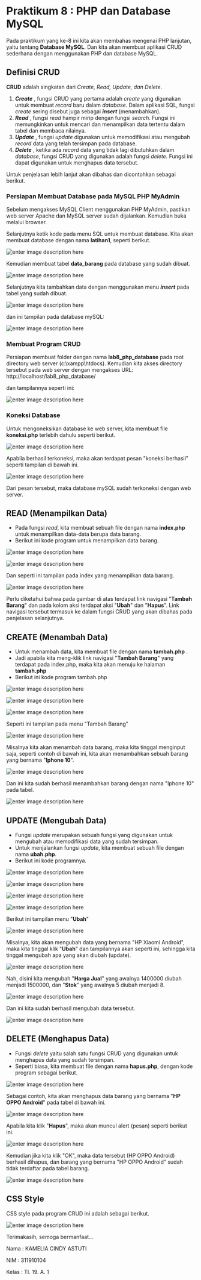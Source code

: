 # Praktikum 8 : PHP dan Database MySQL
Pada praktikum yang ke-8 ini kita akan membahas mengenai PHP lanjutan, yaitu tentang **Database MySQL**. Dan kita akan membuat aplikasi CRUD sederhana dengan menggunakan PHP dan database MySQL.

## Definisi CRUD
**CRUD** adalah singkatan dari _Create, Read, Update, dan Delete_.

 1. ***Create***
 , fungsi CRUD yang pertama adalah _create_ yang digunakan untuk membuat _record_ baru dalam _database_. Dalam aplikasi SQL, fungsi _create_ sering disebut juga sebagai **_insert_** (menambahkan).
 2. ***Read***
 , fungsi _read_ hampir mirip dengan fungsi _search_. Fungsi ini memungkinkan untuk mencari dan menampilkan data tertentu dalam tabel dan membaca nilainya.
3. ***Update***
 , fungsi *update* digunakan untuk memodifikasi atau mengubah _record_ data yang telah tersimpan pada database.
4. ***Delete***
, ketika ada _record_ data yang tidak lagi dibutuhkan dalam _database_, fungsi CRUD yang digunakan adalah fungsi _delete._ Fungsi ini dapat digunakan untuk menghapus data tersebut.

Untuk penjelasan lebih lanjut akan dibahas dan dicontohkan sebagai berikut.

### Persiapan Membuat Database pada MySQL PHP MyAdmin
Sebelum mengakses MySQL Client menggunakan PHP MyAdmin, pastikan web server Apache dan MySQL server sudah dijalankan. Kemudian buka melalui browser.

Selanjutnya ketik kode pada menu SQL untuk membuat database. Kita akan membuat database dengan nama **latihan1**, seperti berikut.

![enter image description here](https://github.com/kameliacindy/Lab8Web/blob/main/img/membuat_db.PNG)

Kemudian membuat tabel **data_barang** pada database yang sudah dibuat.

![enter image description here](https://github.com/kameliacindy/Lab8Web/blob/main/img/membuat_table.PNG)

Selanjutnya kita tambahkan data dengan menggunakan menu ***insert*** pada tabel yang sudah dibuat.

![enter image description here](https://github.com/kameliacindy/Lab8Web/blob/main/img/menambah_data.PNG)

dan ini tampilan pada database mySQL:

![enter image description here](https://github.com/kameliacindy/Lab8Web/blob/main/img/ss_tambah%20data.PNG)

### Membuat Program CRUD
Persiapan membuat folder dengan nama **lab8_php_database** pada root directory web server (c:\xampp\htdocs). Kemudian kita akses directory tersebut pada web server dengan mengakses URL: 
http://localhost/lab8_php_database/

dan tampilannya seperti ini:

![enter image description here](https://github.com/kameliacindy/Lab8Web/blob/main/img/index_lab8.PNG)

### Koneksi Database
Untuk mengoneksikan database ke web server, kita membuat file **koneksi.php** terlebih dahulu seperti berikut.

![enter image description here](https://github.com/kameliacindy/Lab8Web/blob/main/img/koneksi.PNG)

Apabila berhasil terkoneksi, maka akan terdapat pesan "koneksi berhasil" seperti tampilan di bawah ini.

![enter image description here](https://github.com/kameliacindy/Lab8Web/blob/main/img/ss_koneksi.PNG)

Dari pesan tersebut, maka database mySQL sudah terkoneksi dengan web server.

## READ (Menampilkan Data)

 - Pada fungsi *read*, kita membuat sebuah file dengan nama **index.php** untuk menampilkan data-data berupa data barang.
 - Berikut ini kode program untuk menampilkan data barang.

![enter image description here](https://github.com/kameliacindy/Lab8Web/blob/main/img/index1.PNG)

![enter image description here](https://github.com/kameliacindy/Lab8Web/blob/main/img/index2.PNG)

Dan seperti ini tampilan pada index yang menampilkan data barang.

![enter image description here](https://github.com/kameliacindy/Lab8Web/blob/main/img/ss_data%20barang_read.PNG)

Perlu diketahui bahwa pada gambar di atas terdapat link navigasi "**Tambah Barang**" dan pada kolom aksi terdapat aksi "**Ubah**" dan "**Hapus**". Link navigasi tersebut termasuk ke dalam fungsi CRUD yang akan dibahas pada penjelasan selanjutnya.

## CREATE (Menambah Data)
 - Untuk menambah data, kita membuat file dengan nama **tambah.php** .
 - Jadi apabila kita meng-klik link navigasi  "**Tambah Barang**" yang terdapat pada index.php, maka kita akan menuju ke halaman **tambah.php**
 - Berikut ini kode program tambah.php
 
 ![enter image description here](https://github.com/kameliacindy/Lab8Web/blob/main/img/tambah1.PNG)

![enter image description here](https://github.com/kameliacindy/Lab8Web/blob/main/img/tambah2.PNG)

![enter image description here](https://github.com/kameliacindy/Lab8Web/blob/main/img/tambah3.PNG)

Seperti ini tampilan pada menu "Tambah Barang"

![enter image description here](https://github.com/kameliacindy/Lab8Web/blob/main/img/ss_tambah%20barang1.PNG)

Misalnya kita akan menambah data barang, maka kita tinggal menginput saja, seperti contoh di bawah ini, kita akan menambahkan sebuah barang yang bernama "**Iphone 10**".

![enter image description here](https://github.com/kameliacindy/Lab8Web/blob/main/img/ss_tambah%20barang2.PNG)

Dan ini kita sudah berhasil menambahkan barang dengan nama "Iphone 10" pada tabel.

![enter image description here](https://github.com/kameliacindy/Lab8Web/blob/main/img/berhasil_ditambah.PNG)

## UPDATE (Mengubah Data)
 - Fungsi *update* merupakan sebuah fungsi yang digunakan untuk mengubah atau memodifikasi data yang sudah tersimpan.
 - Untuk menjalankan fungsi *update*, kita membuat sebuah file dengan nama **ubah.php**.
 - Berikut ini kode programnya.
 
![enter image description here](https://github.com/kameliacindy/Lab8Web/blob/main/img/ubah1.PNG)

![enter image description here](https://github.com/kameliacindy/Lab8Web/blob/main/img/ubah2.PNG)

![enter image description here](https://github.com/kameliacindy/Lab8Web/blob/main/img/ubah3.PNG)

![enter image description here](https://github.com/kameliacindy/Lab8Web/blob/main/img/ubah4.PNG)

Berikut ini tampilan menu "**Ubah**"

![enter image description here](https://github.com/kameliacindy/Lab8Web/blob/main/img/ss_ubah1.PNG)

Misalnya, kita akan mengubah data yang bernama "HP Xiaomi Android", maka kita tinggal klik "**Ubah**" dan tampilannya akan seperti ini, sehingga kita tinggal mengubah apa yang akan diubah (update).

![enter image description here](https://github.com/kameliacindy/Lab8Web/blob/main/img/ss_ubah2.PNG)

Nah, disini kita mengubah "**Harga Jual**" yang awalnya 1400000 diubah menjadi 1500000, dan "**Stok**" yang awalnya 5 diubah menjadi 8.

![enter image description here](https://github.com/kameliacindy/Lab8Web/blob/main/img/ss_ubah3.PNG)

Dan ini kita sudah berhasil mengubah data tersebut.

![enter image description here](https://github.com/kameliacindy/Lab8Web/blob/main/img/berhasil_diubah.PNG)

## DELETE (Menghapus Data)
 - Fungsi *delete* yaitu salah satu fungsi CRUD yang digunakan untuk menghapus data yang sudah tersimpan.
 - Seperti biasa, kita membuat file dengan nama **hapus.php**, dengan kode program sebagai berikut.

![enter image description here](https://github.com/kameliacindy/Lab8Web/blob/main/img/hapus.PNG)

Sebagai contoh, kita akan menghapus data barang yang bernama "**HP OPPO Android**" pada tabel di bawah ini.

![enter image description here](https://github.com/kameliacindy/Lab8Web/blob/main/img/ss_hapus1.PNG)

Apabila kita klik "**Hapus**", maka akan muncul alert (pesan) seperti berikut ini.

![enter image description here](https://github.com/kameliacindy/Lab8Web/blob/main/img/ss_hapus2.PNG)

Kemudian jika kita klik "OK", maka data tersebut (HP OPPO Android) berhasil dihapus, dan barang yang bernama "HP OPPO Android" sudah tidak terdaftar pada tabel barang.

![enter image description here](https://github.com/kameliacindy/Lab8Web/blob/main/img/berhasil_dihapus.PNG)

## CSS Style
CSS style pada program CRUD ini adalah sebagai berikut.

![enter image description here](https://github.com/kameliacindy/Lab8Web/blob/main/img/css_crud.PNG)

Terimakasih, semoga bermanfaat...

Nama	: KAMELIA CINDY ASTUTI

NIM	: 311910104

Kelas	: TI. 19. A. 1

